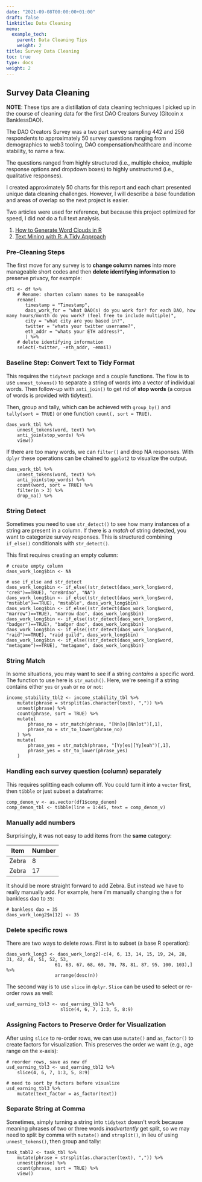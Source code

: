 ```yaml
---
date: "2021-09-08T00:00:00+01:00"
draft: false
linktitle: Data Cleaning
menu:
  example_tech:
    parent: Data Cleaning Tips
    weight: 2
title: Survey Data Cleaning
toc: true
type: docs
weight: 2
---
```


## Survey Data Cleaning

**NOTE**: These tips are a distillation of data cleaning techniques I picked up in the course of cleaning data for the first DAO Creators Survey (Gitcoin x BanklessDAO).

The DAO Creators Survey was a two part survey sampling 442 and 256 respondents to approximately 50 survey questions ranging from demographics to web3 tooling, DAO compensation/healthcare and income stability, to name a few.

The questions ranged from highly structured (i.e., multiple choice, multiple response options and dropdown boxes) to highly unstructured (i.e., qualitative responses). 

I created approximately 50 charts for this report and each chart presented unique data cleaning challenges. However, I will describe a base foundation and areas of overlap so the next project is easier. 

Two articles were used for reference, but because this project optimized for speed, I did *not* do a full text analysis. 

1. [How to Generate Word Clouds in R](https://towardsdatascience.com/create-a-word-cloud-with-r-bde3e7422e8a)
2. [Text Mining with R: A Tidy Approach](https://www.tidytextmining.com/tidytext.html#summary)

### Pre-Cleaning Steps

The first move for any survey is to **change column names** into more manageable short codes and then **delete identifying information** to preserve privacy, for example:

```
df1 <- df %>%
    # Rename: shorten column names to be manageable
    rename(
       timestamp = "Timestamp",
       daos_work_for = "what DAO(s) do you work for? for each DAO, how many hours/month do you work? (feel free to include multiple)",
       city = "what city are you based in?",
       twitter = "whats your twitter username?",
       eth_addr = "whats your ETH address?",
       ) %>%
    # delete identifying information
    select(-twitter, -eth_addr, -email)
```

### Baseline Step: Convert Text to Tidy Format

This requires the `tidytext` package and a couple functions. The flow is to use `unnest_tokens()` to separate a string of words into a vector of individual words. Then follow-up with `anti_join()` to get rid of **stop words** (a corpus of words is provided with tidytext). 

Then, group and tally, which can be achieved with `group_by()` and `tally(sort = TRUE)` or one function `count(, sort = TRUE)`.

```
daos_work_tbl %>%
    unnest_tokens(word, text) %>%
    anti_join(stop_words) %>% 
    view()

```
If there are too many words, we can `filter()` and drop NA responses. With `dplyr` these operations can be chained to `ggplot2` to visualize the output. 

```
daos_work_tbl %>%
    unnest_tokens(word, text) %>%
    anti_join(stop_words) %>% 
    count(word, sort = TRUE) %>%
    filter(n > 3) %>%
    drop_na() %>%
```

### String Detect

Sometimes you need to use `str_detect()` to see how many instances of a string are present in a column. If there is a *match* of string detected, you want to categorize survey responses. This is structured combining `if_else()` conditionals with `str_detect()`.

This first requires creating an empty column:

```
# create empty column
daos_work_long$bin <- NA

# use if_else and str_detect
daos_work_long$bin <- if_else((str_detect(daos_work_long$word, "cre8")==TRUE), "cre8rdao", "NA")
daos_work_long$bin <- if_else((str_detect(daos_work_long$word, "mstable")==TRUE), "mstable", daos_work_long$bin)
daos_work_long$bin <- if_else((str_detect(daos_work_long$word, "marrow")==TRUE), "marrow dao", daos_work_long$bin)
daos_work_long$bin <- if_else((str_detect(daos_work_long$word, "badger")==TRUE), "badger dao", daos_work_long$bin)
daos_work_long$bin <- if_else((str_detect(daos_work_long$word, "raid")==TRUE), "raid guild", daos_work_long$bin)
daos_work_long$bin <- if_else((str_detect(daos_work_long$word, "metagame")==TRUE), "metagame", daos_work_long$bin)
```

### String Match

In some situations, you may want to see if a string *contains* a specific word. The function to use here is `str_match()`. Here, we're seeing if a string contains either `yes` or `yeah` or `no` or `not`:

```
income_stability_tbl2 <- income_stability_tbl %>%
    mutate(phrase = strsplit(as.character(text), ",")) %>%
    unnest(phrase) %>%
    count(phrase, sort = TRUE) %>%
    mutate(
        phrase_no = str_match(phrase, "[Nn]o|[Nn]ot")[,1],
        phrase_no = str_to_lower(phrase_no)
    ) %>%
    mutate(
        phrase_yes = str_match(phrase, "[Yy]es|[Yy]eah")[,1],
        phrase_yes = str_to_lower(phrase_yes)
    )

```

### Handling each survey question (column) separately

This requires splitting each column off. You could turn it into a `vector` first, then `tibble` or just subset a dataframe:

```
comp_denom_v <- as.vector(df1$comp_denom)
comp_denom_tbl <- tibble(line = 1:445, text = comp_denom_v)
```

### Manually add numbers 

Surprisingly, it was not easy to add items from the **same** category:

| Item  | Number |
|-------|--------|
| Zebra | 8      |
| Zebra | 17     |

It should be more straight forward to add Zebra. But instead we have to really manually add. For example, here i'm manually changing the `n` for bankless dao to `35`:

```
# bankless dao = 35
daos_work_long2$n[12] <- 35

```

### Delete specific rows

There are two ways to delete rows. First is to subset (a base R operation):

```
daos_work_long3 <- daos_work_long2[-c(4, 6, 13, 14, 15, 19, 24, 28, 31, 42, 46, 51, 52, 53,
                  61, 63, 67, 68, 69, 70, 78, 81, 87, 95, 100, 103),] %>% 
                  arrange(desc(n))
```

The second way is to use `slice` in `dplyr`. `Slice` can be used to select or re-order rows as well:

```
usd_earning_tbl3 <- usd_earning_tbl2 %>%
                    slice(4, 6, 7, 1:3, 5, 8:9)
```

### Assigning Factors to Preserve Order for Visualization

After using `slice` to re-order rows, we can use `mutate()` and `as_factor()` to create factors for visualization. This preserves the order we want (e.g., age range on the x-axis):

```
# reorder rows, save as new df
usd_earning_tbl3 <- usd_earning_tbl2 %>%
    slice(4, 6, 7, 1:3, 5, 8:9)

# need to sort by factors before visualize
usd_earning_tbl3 %>% 
    mutate(text_factor = as_factor(text))
```

### Separate String at Comma

Sometimes, simply turning a string into `tidytext` doesn't work because meaning phrases of two or three words *inadvertently* get split, so we may need to split by comma with `mutate()` and `strsplit()`, in lieu of using `unnest_tokens()`, then group and tally:

```
task_tabl2 <- task_tbl %>%
    mutate(phrase = strsplit(as.character(text), ",")) %>%
    unnest(phrase) %>%
    count(phrase, sort = TRUE) %>%
    view()
```
